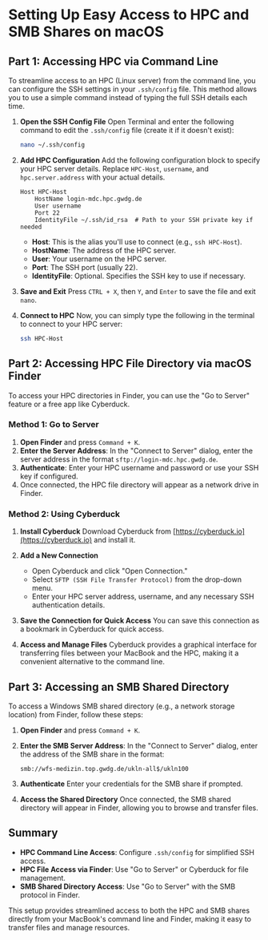 
# Setting Up Easy Access to HPC and SMB Shares on macOS

## Part 1: Accessing HPC via Command Line

To streamline access to an HPC (Linux server) from the command line, you can configure the SSH settings in your `.ssh/config` file. This method allows you to use a simple command instead of typing the full SSH details each time.

1. **Open the SSH Config File**
   Open Terminal and enter the following command to edit the `.ssh/config` file (create it if it doesn't exist):
   ```bash
   nano ~/.ssh/config
   ```

2. **Add HPC Configuration**
   Add the following configuration block to specify your HPC server details. Replace `HPC-Host`, `username`, and `hpc.server.address` with your actual details.
   ```plaintext
   Host HPC-Host
       HostName login-mdc.hpc.gwdg.de
       User username
       Port 22
       IdentityFile ~/.ssh/id_rsa  # Path to your SSH private key if needed
   ```

   - **Host**: This is the alias you'll use to connect (e.g., `ssh HPC-Host`).
   - **HostName**: The address of the HPC server.
   - **User**: Your username on the HPC server.
   - **Port**: The SSH port (usually 22).
   - **IdentityFile**: Optional. Specifies the SSH key to use if necessary.

3. **Save and Exit**
   Press `CTRL + X`, then `Y`, and `Enter` to save the file and exit `nano`.

4. **Connect to HPC**
   Now, you can simply type the following in the terminal to connect to your HPC server:
   ```bash
   ssh HPC-Host
   ```

## Part 2: Accessing HPC File Directory via macOS Finder

To access your HPC directories in Finder, you can use the "Go to Server" feature or a free app like Cyberduck.

### Method 1: Go to Server

1. **Open Finder** and press `Command + K`.
2. **Enter the Server Address**: In the "Connect to Server" dialog, enter the server address in the format `sftp://login-mdc.hpc.gwdg.de`.
3. **Authenticate**: Enter your HPC username and password or use your SSH key if configured.
4. Once connected, the HPC file directory will appear as a network drive in Finder.

### Method 2: Using Cyberduck

1. **Install Cyberduck**
   Download Cyberduck from [https://cyberduck.io](https://cyberduck.io) and install it.

2. **Add a New Connection**
   - Open Cyberduck and click "Open Connection."
   - Select `SFTP (SSH File Transfer Protocol)` from the drop-down menu.
   - Enter your HPC server address, username, and any necessary SSH authentication details.

3. **Save the Connection for Quick Access**
   You can save this connection as a bookmark in Cyberduck for quick access.

4. **Access and Manage Files**
   Cyberduck provides a graphical interface for transferring files between your MacBook and the HPC, making it a convenient alternative to the command line.

## Part 3: Accessing an SMB Shared Directory

To access a Windows SMB shared directory (e.g., a network storage location) from Finder, follow these steps:

1. **Open Finder** and press `Command + K`.
2. **Enter the SMB Server Address**: In the "Connect to Server" dialog, enter the address of the SMB share in the format:
   ```plaintext
   smb://wfs-medizin.top.gwdg.de/ukln-all$/ukln100
   ```

3. **Authenticate**
   Enter your credentials for the SMB share if prompted.

4. **Access the Shared Directory**
   Once connected, the SMB shared directory will appear in Finder, allowing you to browse and transfer files.

## Summary

- **HPC Command Line Access**: Configure `.ssh/config` for simplified SSH access.
- **HPC File Access via Finder**: Use "Go to Server" or Cyberduck for file management.
- **SMB Shared Directory Access**: Use "Go to Server" with the SMB protocol in Finder.

This setup provides streamlined access to both the HPC and SMB shares directly from your MacBook's command line and Finder, making it easy to transfer files and manage resources.
